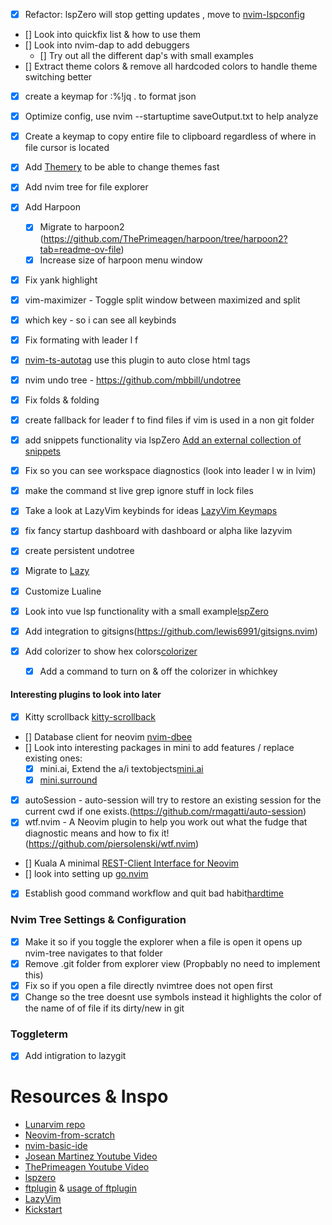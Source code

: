 - [x] Refactor: lspZero will stop getting updates , move to [nvim-lspconfig](https://github.com/neovim/nvim-lspconfig)
- [] Look into quickfix list & how to use them
- [] Look into nvim-dap to add debuggers
    - [] Try out all the different dap's with small examples
- [] Extract theme colors & remove all hardcoded colors to handle theme switching better  
- [x] create a keymap for :%!jq . to format json
- [x] Optimize config, use nvim --startuptime saveOutput.txt to help analyze
- [x] Create a keymap to copy entire file to clipboard regardless of where in file cursor is located
- [x] Add [Themery](https://github.com/zaldih/themery.nvim) to be able to change themes fast
- [x] Add nvim tree for file explorer
- [x] Add Harpoon
  - [x] Migrate to harpoon2 (https://github.com/ThePrimeagen/harpoon/tree/harpoon2?tab=readme-ov-file)
  - [x] Increase size of harpoon menu window
- [x] Fix yank highlight
- [x] vim-maximizer - Toggle split window between maximized and split
- [x] which key - so i can see all keybinds
- [x] Fix formating with leader l f 
- [x] [nvim-ts-autotag](https://github.com/windwp/nvim-ts-autotag) use this plugin to auto close html tags
- [x] nvim undo tree - https://github.com/mbbill/undotree
- [x] Fix folds & folding
- [x] create fallback for leader f to find files if vim is used in a non git folder
- [x] add snippets functionality via lspZero [Add an external collection of snippets](https://github.com/VonHeikemen/lsp-zero.nvim/blob/v3.x/doc/md/autocomplete.md#add-an-external-collection-of-snippets)
- [x] Fix so you can see workspace diagnostics (look into leader l w in lvim)
- [x] make the command <leader> st live grep ignore stuff in lock files
- [x] Take a look at LazyVim keybinds for ideas [LazyVim Keymaps](https://www.lazyvim.org/keymaps)
- [x] fix fancy startup dashboard with dashboard or alpha like lazyvim
- [x] create persistent undotree
- [x] Migrate to [Lazy](https://github.com/folke/lazy.nvim)
- [x] Customize Lualine
- [x] Look into vue lsp functionality with a small example[lspZero](https://lsp-zero.netlify.app/blog/configure-volar-v2.html)
- [x] Add integration to gitsigns(https://github.com/lewis6991/gitsigns.nvim)

- [x] Add colorizer to show hex colors[colorizer](https://github.com/norcalli/nvim-colorizer.lua)
  - [x] Add a command to turn on & off the colorizer in whichkey

#### Interesting plugins to look into later
- [x] Kitty scrollback [kitty-scrollback](https://github.com/mikesmithgh/kitty-scrollback.nvim)
- [] Database client for neovim [nvim-dbee](https://github.com/kndndrj/nvim-dbee)
- [] Look into interesting packages in mini to add features / replace existing ones:
    - [x] mini.ai, Extend the a/i textobjects[mini.ai](https://github.com/echasnovski/mini.ai)
    - [x] [mini.surround](https://github.com/echasnovski/mini.nvim/blob/main/readmes/mini-surround.md)
- [x] autoSession - auto-session will try to restore an existing session for the current cwd if one exists.(https://github.com/rmagatti/auto-session)
- [x] wtf.nvim - A Neovim plugin to help you work out what the fudge that diagnostic means and how to fix it!(https://github.com/piersolenski/wtf.nvim)
- [] Kuala A minimal [REST-Client Interface for Neovim](https://github.com/mistweaverco/kulala.nvim)
- [] look into setting up [go.nvim](https://github.com/ray-x/go.nvim)
- [x] Establish good command workflow and quit bad habit[hardtime](https://github.com/m4xshen/hardtime.nvim)

### Nvim Tree Settings & Configuration
- [x] Make it so if you toggle the explorer when a file is open it opens up nvim-tree navigates to that folder
- [x] Remove .git folder from explorer view (Propbably no need to implement this)
- [x] Fix so if you open a file directly nvimtree does not open first
- [x] Change so the tree doesnt use symbols instead it highlights the color of the name of of file if its dirty/new in git

### Toggleterm
- [x] Add intigration to lazygit

# Resources & Inspo
* [Lunarvim repo](https://www.lunarvim.org/)
* [Neovim-from-scratch](https://github.com/LunarVim/Neovim-from-scratch)
* [nvim-basic-ide](https://github.com/LunarVim/nvim-basic-ide)
* [Josean Martinez Youtube Video](https://www.youtube.com/watch?v=vdn_pKJUda8&list=LL&index=1)
* [ThePrimeagen Youtube Video](https://www.youtube.com/watch?v=w7i4amO_zaE&list=LL)
* [lspzero](https://github.com/VonHeikemen/lsp-zero.nvim)
* [ftplugin](https://neovim.io/doc/user/filetype.html) & [usage of ftplugin](https://www.reddit.com/r/neovim/comments/x3zp6t/usage_of_afterftplugin_directory_for/)
* [LazyVim](https://www.lazyvim.org/)
* [Kickstart](https://github.com/nvim-lua/kickstart.nvim)
